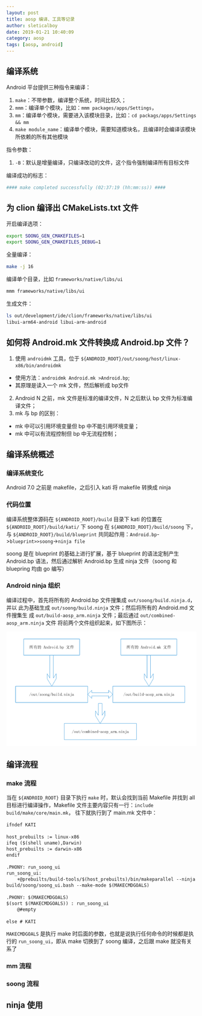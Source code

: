 ```yaml
---
layout: post
title: aosp 编译、工具等记录
author: sleticalboy
date: 2019-01-21 10:40:09
category: aosp
tags: [aosp, android]
---
```



## 编译系统

Android 平台提供三种指令来编译：

1. `make`：不带参数，编译整个系统，时间比较久；
2. `mmm`：编译单个模块，比如：`mmm packages/apps/Settings`，
3. `mm`：编译单个模块，需要进入该模块目录，比如：`cd packags/apps/Settings && mm`
4. `make module_name`：编译单个模块，需要知道模块名，且编译时会编译该模块所依赖的所有其他模块

指令参数：
1. `-B`：默认是增量编译，只编译改动的文件，这个指令强制编译所有目标文件


编译成功的标志：
```bash
#### make completed successfully (02:37:19 (hh:mm:ss)) ####
```

## 为 clion 编译出 CMakeLists.txt 文件

开启编译选项：
```bash
export SOONG_GEN_CMAKEFILES=1
export SOONG_GEN_CMAKEFILES_DEBUG=1
```
全量编译：
```bash
make -j 16
```
编译单个目录，比如 `frameworks/native/libs/ui`
```bash
mmm frameworks/native/libs/ui
```
生成文件：
```bash
ls out/development/ide/clion/frameworks/native/libs/ui
libui-arm64-android libui-arm-android
```

## 如何将 Android.mk 文件转换成 Android.bp 文件？
1. 使用 `androidmk` 工具，位于 `${ANDROID_ROOT}/out/soong/host/linux-x86/bin/androidmk`
  - 使用方法：`androidmk Android.mk >Android.bp`;
  - 其原理是读入一个 mk 文件，然后解析成 bp文件
2. Android N 之前，mk 文件是标准的编译文件，N 之后默认 bp 文件为标准编译文件；
3. mk 与 bp 的区别：
  - mk 中可以引用环境变量但 bp 中不能引用环境变量；
  - mk 中可以有流程控制但 bp 中无流程控制；


## 编译系统概述

### 编译系统变化
Android 7.0 之前是 makefile，之后引入 kati 将 makefile 转换成 ninja

### 代码位置

编译系统整体源码在 `${ANDROID_ROOT}/build` 目录下
kati 的位置在 `${ANDROID_ROOT}/build/kati/` 下
soong 在 `${ANDROID_ROOT}/build/soong` 下，与 `${ANDROID_ROOT}/build/blueprint`
共同起作用：`Android.bp`->`blueprint>>soong`->`ninja file`

soong 是在 blueprint 的基础上进行扩展，基于 blueprint 的语法定制产生 Android.bp
语法，然后通过解析 Android.bp 生成 ninja 文件（soong 和 bluepring 均由 go 编写）

### Android ninja 组织

编译过程中，首先将所有的 Android.bp 文件搜集成 `out/soong/build.ninja.d`，并以
此为基础生成 `out/soong/build.ninja` 文件；然后将所有的 Android.md 文件搜集生
成 `out/build-aosp_arm.ninja` 文件；最后通过 `out/combined-aosp_arm.ninja` 文件
将前两个文件组织起来，如下图所示：

![bp-mk-relationship](/assets/android/aosp-build-bp-mk.png)

## 编译流程

### make 流程

当在 `${ANDROID_ROOT}` 目录下执行 `make` 时，默认会找到当前 Makefile 并找到
all 目标进行编译操作，Makefile 文件主要内容只有一行：`include build/make/core/main.mk`，
往下就执行到了 main.mk 文件中：
```make
ifndef KATI

host_prebuilts := linux-x86
ifeq ($(shell uname),Darwin)
host_prebuilts := darwin-x86
endif

.PHONY: run_soong_ui
run_soong_ui:
    +@prebuilts/build-tools/$(host_prebuilts)/bin/makeparallel --ninja build/soong/soong_ui.bash --make-mode $(MAKECMDGOALS)

.PHONY: $(MAKECMDGOALS)
$(sort $(MAKECMDGOALS)) : run_soong_ui
    @#empty

else # KATI
```

`MAKECMDGOALS` 是执行 make 时后面的参数，也就是说执行任何命令的时候都是执行的
`run_soong_ui`，即从 make 切换到了 soong 编译，之后跟 make 就没有关系了


### mm 流程

### soong 流程

## ninja 使用
